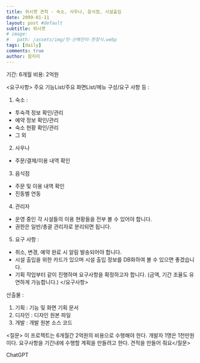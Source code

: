 ```yaml
---
title: 위시캣 견적 - 숙소, 사우나, 음식점, 시설출입
date: 2099-01-11
layout: post #default
subtitle: 위시캣
# image:
#   path: /assets/img/맛-산해진미-한정식.webp
tags: [daily]
comments: true
author: 잠자리
---
```



기간: 6개월
비용: 2억원

<요구사항>
주요 기능List/주요 화면List/메뉴 구성/요구 사항 등 :
1) 숙소 :
- 투숙객 정보 확인/관리
- 예약 정보 확인/관리
- 숙소 현황 확인/관리
- 그 외
2) 사우나
- 주문/결제/이용 내역 확인
3) 음식점
- 주문 및 이용 내역 확인
- 진동벨 연동
4) 관리자
- 운영 중인 각 시설들의 이용 현황들을 전부 볼 수 있어야 합니다.
- 권한은 일반/총괄 관리자로 분리되면 됩니다.
5) 요구 사항 :
- 취소, 변경, 예약 완료 시 알림 발송되어야 합니다.
- 시설 출입을 위한 카드가 있으며 시설 출입 정보를 DB화하여 볼 수 있으면 좋겠습니다.
- 기획 작업부터 같이 진행하며 요구사항을 확정하고자 합니다. (금액, 기간 조율도 유연하게 가능합니다.)
</요구사항>

산출물 :
1) 기획 : 기능 및 화면 기획 문서
2) 디자인 : 디자인 원본 파일
3) 개발 : 개발 원본 소스 코드

<질문> 이 프로젝트는 6개월간 2억원의 비용으로 수행해야 한다. 개발자 1명은 1천만원이다. 요구사항을 기간내에 수행할 계획을 만들려고 한다. 견적을 만들어 줘요</질문>

ChatGPT
